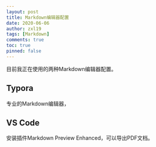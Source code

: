 ```yaml
---
layout: post
title: Markdown编辑器配置
date: 2020-06-06
author: zxl19
tags: [Markdown]
comments: true
toc: true
pinned: false
---
```


目前我正在使用的两种Markdown编辑器配置。

<!-- more -->

## Typora
专业的Markdown编辑器，

## VS Code
安装插件Markdown Preview Enhanced，可以导出PDF文档。